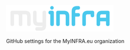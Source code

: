 [![MyINFRA.eu logo](logo/myinfra-logo-grey.svg)](https://myinfra.eu)

GitHub settings for the MyINFRA.eu organization
